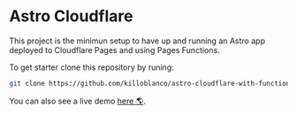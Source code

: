 # Astro Cloudflare

This project is the minimun setup to have up and running an Astro app
deployed to Cloudflare Pages and using Pages Functions.

To get starter clone this repository by runing:

```sh
git clone https://github.com/killoblanco/astro-cloudflare-with-functions.git
```

You can also see a live demo [here 🌎](https://80b0bc63.astro-cloudflare-with-functions.pages.dev/).